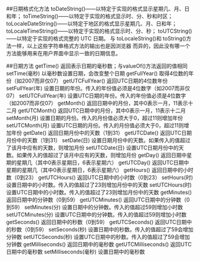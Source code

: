 ##日期格式化方法
    toDateString()——以特定于实现的格式显示星期几、月、日和年；
    toTimeString()——以特定于实现的格式显示时、分、秒和时区；
    toLocaleDateString()——以特定于地区的格式显示星期几、月、日和年；
    toLocaleTimeString()——以特定于实现的格式显示时、分、秒；
    toUTCString()——以特定于实现的格式完整的 UTC 日期。
    与 toLocaleString()和 toString()方法一样，以上这些字符串格式方法的输出也是因浏览器
    而异的，因此没有哪一个方法能够用来在用户界面中显示一致的日期信息。

##日期方法
    getTime() 返回表示日期的毫秒数；与valueOf()方法返回的值相同
    setTime(毫秒) 以毫秒数设置日期，会改变整个日期
    getFullYear() 取得4位数的年份（如2007而非仅07）
    getUTCFullYear() 返回UTC日期的4位数年份
    setFullYear(年) 设置日期的年份。传入的年份值必须是4位数字（如2007而非仅07）
    setUTCFullYear(年) 设置UTC日期的年份。传入的年份值必须是4位数字（如2007而非仅07）
    getMonth() 返回日期中的月份，其中0表示一月，11表示十二月
    getUTCMonth() 返回UTC日期中的月份，其中0表示一月，11表示十二月
    setMonth(月) 设置日期的月份。传入的月份值必须大于0，超过11则增加年份
    setUTCMonth(月) 设置UTC日期的月份。传入的月份值必须大于0，超过11则增加年份
    getDate() 返回日期月份中的天数（1到31）
    getUTCDate() 返回UTC日期月份中的天数（1到31）
    setDate(日) 设置日期月份中的天数。如果传入的值超过了该月中应有的天数，则增加月份
    setUTCDate(日) 设置UTC日期月份中的天数。如果传入的值超过了该月中应有的天数，则增加月份
    getDay() 返回日期中星期的星期几（其中0表示星期日，6表示星期六）
    getUTCDay() 返回UTC日期中星期的星期几（其中0表示星期日，6表示星期六）
    getHours() 返回日期中的小时数（0到23）
    getUTCHours() 返回UTC日期中的小时数（0到23）
    setHours(时) 设置日期中的小时数。传入的值超过了23则增加月份中的天数
    setUTCHours(时) 设置UTC日期中的小时数。传入的值超过了23则增加月份中的天数
    getMinutes() 返回日期中的分钟数（0到59）
    getUTCMinutes() 返回UTC日期中的分钟数（0到59）
    setMinutes(分) 设置日期中的分钟数。传入的值超过59则增加小时数
    setUTCMinutes(分) 设置UTC日期中的分钟数。传入的值超过59则增加小时数
    getSeconds() 返回日期中的秒数（0到59）
    getUTCSeconds() 返回UTC日期中的秒数（0到59）
    setSeconds(秒) 设置日期中的秒数。传入的值超过了59会增加分钟数
    setUTCSeconds(秒) 设置UTC日期中的秒数。传入的值超过了59会增加分钟数
    getMilliseconds() 返回日期中的毫秒数
    getUTCMilliseconds() 返回UTC日期中的毫秒数
    setMilliseconds(毫秒) 设置日期中的毫秒数
